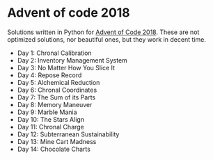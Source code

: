 # Advent of code 2018
Solutions written in Python for [Advent of Code 2018](https://adventofcode.com/2018/ "AoC 2018"). 
These are not optimized solutions, nor beautiful ones, but they work in decent time.
- Day 1:  Chronal Calibration
- Day 2:  Inventory Management System
- Day 3:  No Matter How You Slice It
- Day 4:  Repose Record
- Day 5:  Alchemical Reduction
- Day 6:  Chronal Coordinates
- Day 7:  The Sum of its Parts
- Day 8:  Memory Maneuver
- Day 9:  Marble Mania
- Day 10: The Stars Align
- Day 11: Chronal Charge
- Day 12: Subterranean Sustainability
- Day 13: Mine Cart Madness
- Day 14: Chocolate Charts